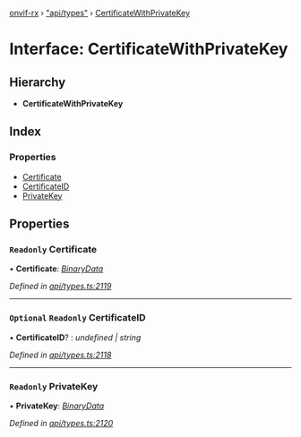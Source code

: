 [onvif-rx](../README.md) › ["api/types"](../modules/_api_types_.md) › [CertificateWithPrivateKey](_api_types_.certificatewithprivatekey.md)

# Interface: CertificateWithPrivateKey

## Hierarchy

* **CertificateWithPrivateKey**

## Index

### Properties

* [Certificate](_api_types_.certificatewithprivatekey.md#readonly-certificate)
* [CertificateID](_api_types_.certificatewithprivatekey.md#optional-readonly-certificateid)
* [PrivateKey](_api_types_.certificatewithprivatekey.md#readonly-privatekey)

## Properties

### `Readonly` Certificate

• **Certificate**: *[BinaryData](_api_types_.binarydata.md)*

*Defined in [api/types.ts:2119](https://github.com/patrickmichalina/onvif-rx/blob/3e9b152/src/api/types.ts#L2119)*

___

### `Optional` `Readonly` CertificateID

• **CertificateID**? : *undefined | string*

*Defined in [api/types.ts:2118](https://github.com/patrickmichalina/onvif-rx/blob/3e9b152/src/api/types.ts#L2118)*

___

### `Readonly` PrivateKey

• **PrivateKey**: *[BinaryData](_api_types_.binarydata.md)*

*Defined in [api/types.ts:2120](https://github.com/patrickmichalina/onvif-rx/blob/3e9b152/src/api/types.ts#L2120)*
